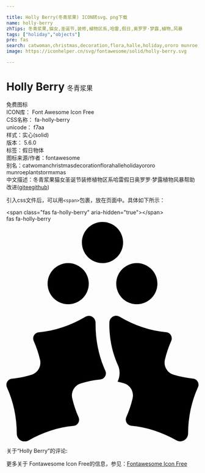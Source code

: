 ```yaml
---

title: Holly Berry(冬青浆果) ICON转svg、png下载
name: holly-berry
zhTips: 冬青浆果,猫女,圣诞节,装修,植物区系,哈雷,假日,奥罗罗·梦露,植物,风暴
tags: ["holiday","objects"]
pre: fas
search: catwoman,christmas,decoration,flora,halle,holiday,ororo munroe,plant,storm,xmas
image: https://iconhelper.cn/svg/fontawesome/solid/holly-berry.svg

---
```


# Holly Berry  <small style="font-size: 60%;font-weight: 100">冬青浆果</small>


<div class="detail-page">
<p>
<span><span class="badge-success badge">免费图标</span> </span>
<br/>
<span>
ICON库：
<span class="badge-secondary badge">Font Awesome Icon Free</span> 
</span>
<br/>
<span>
CSS名称：
<span class="badge-secondary badge">fa-holly-berry</span> 
</span>
<br/>
<span>
unicode：
<span class="badge-secondary badge">f7aa</span> 
<copy-btn content='f7aa' btn-title=""></copy-btn>
<copy-btn :content='String.fromCodePoint(parseInt("f7aa", 16))' btn-title="复制U"></copy-btn>
</span><br/><span>样式：<span class="badge-light badge">实心(solid)</span></span>
<br/>
<span>
版本：
<span class="badge-secondary badge">5.6.0</span> 
</span><br/><span>标签：<span class="badge-light badge"><router-link to="/tags/holiday.html">假日</router-link></span><span class="badge-light badge"><router-link to="/tags/objects.html">物体</router-link></span></span>
<br/>
<span>图标来源/作者：<span class="badge-light badge">fontawesome</span></span> 
<br/>
<span>别名：<span class="badge-light badge">catwoman</span><span class="badge-light badge">christmas</span><span class="badge-light badge">decoration</span><span class="badge-light badge">flora</span><span class="badge-light badge">halle</span><span class="badge-light badge">holiday</span><span class="badge-light badge">ororo munroe</span><span class="badge-light badge">plant</span><span class="badge-light badge">storm</span><span class="badge-light badge">xmas</span></span><br/><span class="zh-detail">中文描述：<span class="badge-primary badge">冬青浆果</span><span class="badge-primary badge">猫女</span><span class="badge-primary badge">圣诞节</span><span class="badge-primary badge">装修</span><span class="badge-primary badge">植物区系</span><span class="badge-primary badge">哈雷</span><span class="badge-primary badge">假日</span><span class="badge-primary badge">奥罗罗·梦露</span><span class="badge-primary badge">植物</span><span class="badge-primary badge">风暴</span><span class="help-link"><span>帮助改进</span>(<a href="https://gitee.com/liuwave/icon-helper/edit/master/json/fontawesome/solid/holly-berry.json" target="_blank" rel="noopener noreferrer">gitee</a><a href="https://github.com/liuwave/icon-helper/edit/master/json/fontawesome/solid/holly-berry.json" target="_blank" rel="noopener noreferrer">github</a></span>)</span><br/>
</p>
</div>
<div class="alert alert-dark">
  <i class="fas fa-holly-berry fa-xs"></i>
  <i class="fas fa-holly-berry fa-sm"></i>
  <i class="fas fa-holly-berry fa-lg"></i>
  <i class="fas fa-holly-berry fa-2x"></i>
  <i class="fas fa-holly-berry fa-3x"></i>
  <i class="fas fa-holly-berry fa-5x"></i>
  <i class="fas fa-holly-berry fa-7x"></i>
</div>
<div>
  <p>引入css文件后，可以用<code>&lt;span&gt;</code>包裹，放在页面中。具体如下所示：    
  </p>
  <div class="alert alert-primary" style="font-size: 14px">
    &lt;span class="fas fa-holly-berry" aria-hidden="true"&gt;&lt;/span&gt;
    <copy-btn content='<span class="fas fa-holly-berry" aria-hidden="true"></span>'></copy-btn>
  </div>
  <div class="alert alert-secondary">
    <i class="fas fa-holly-berry"
    style="font-size: 24px"
    aria-hidden="true"></i> fas fa-holly-berry
    <copy-btn content="fas fa-holly-berry" btn-title="复制图标名称"></copy-btn>
  </div>
</div>
<div id="svg" class="svg-wrap">
<svg xmlns="http://www.w3.org/2000/svg" viewBox="0 0 448 512"><path d="M144 192c26.5 0 48-21.5 48-48s-21.5-48-48-48-48 21.5-48 48 21.5 48 48 48zm112-48c0 26.5 21.5 48 48 48s48-21.5 48-48-21.5-48-48-48-48 21.5-48 48zm-32-48c26.5 0 48-21.5 48-48S250.5 0 224 0s-48 21.5-48 48 21.5 48 48 48zm-16.2 139.1c.1-12.4-13.1-20.1-23.8-13.7-34.3 20.3-71.4 32.7-108.7 36.2-9.7.9-15.6 11.3-11.6 20.2 6.2 13.9 11.1 28.6 14.7 43.8 3.6 15.2-5.3 30.6-20.2 35.1-14.9 4.5-30.1 7.6-45.3 9.1-9.7 1-15.7 11.3-11.7 20.2 15 32.8 22.9 69.5 23 107.7.1 14.4 15.2 23.1 27.6 16 33.2-19 68.9-30.5 104.8-33.9 9.7-.9 15.6-11.3 11.6-20.2-6.2-13.9-11.1-28.6-14.7-43.8-3.6-15.2 5.3-30.6 20.2-35.1 14.9-4.5 30.1-7.6 45.3-9.1 9.7-1 15.7-11.3 11.7-20.2-15.5-34.2-23.3-72.5-22.9-112.3zM435 365.6c-15.2-1.6-30.3-4.7-45.3-9.1-14.9-4.5-23.8-19.9-20.2-35.1 3.6-15.2 8.5-29.8 14.7-43.8 4-8.9-1.9-19.3-11.6-20.2-37.3-3.5-74.4-15.9-108.7-36.2-10.7-6.3-23.9 1.4-23.8 13.7 0 1.6-.2 3.2-.2 4.9.2 33.3 7 65.7 19.9 94 5.7 12.4 5.2 26.6-.6 38.9 4.9 1.2 9.9 2.2 14.8 3.7 14.9 4.5 23.8 19.9 20.2 35.1-3.6 15.2-8.5 29.8-14.7 43.8-4 8.9 1.9 19.3 11.6 20.2 35.9 3.4 71.6 14.9 104.8 33.9 12.5 7.1 27.6-1.6 27.6-16 .2-38.2 8-75 23-107.7 4.3-8.7-1.8-19.1-11.5-20.1z"/></svg>
</div>
<detail full-name='fa-holly-berry'></detail>
<div>
<p>关于“Holly Berry”的评论:</p>
</div>
<Vssue title="关于“Holly Berry”的评论" ></Vssue>    
<div><p>更多关于  Fontawesome Icon Free的信息，参见：<a target="_blank" href="https://iconhelper.cn/fontawesome.html">Fontawesome Icon Free</a>
</p></div>
